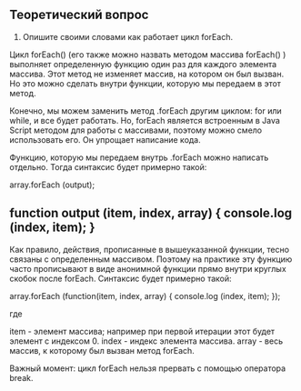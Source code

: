 ## Теоретический вопрос

1. Опишите своими словами как работает цикл forEach.

Цикл forEach() (его также можно назвать методом массива forEach() ) выполняет определенную функцию один раз для каждого элемента массива.
Этот метод не изменяет массив, на котором он был вызван. Но это можно сделать внутри функции, которую мы передаем в этот метод.

Конечно, мы можем заменить метод .forEach другим циклом: for или while, и все будет работать. Но, forEach является встроенным в Java Script методом для работы с массивами,
поэтому можно смело использовать его. Он упрощает написание кода.

Функцию, которую мы передаем внутрь .forEach можно написать отдельно. Тогда синтаксис будет примерно такой:

array.forEach (output);

function output (item, index, array) {
	console.log (index, item);
}
----------------------------------
Как правило, действия, прописанные в вышеуказанной функции, тесно связаны с определенным массивом. Поэтому на практике эту функцию часто прописывают в виде анонимной функции
прямо внутри круглых скобок после forEach. Синтаксис будет примерно такой:

array.forEach (function(item, index, array) {
	console.log (index, item);
});

где

item - элемент массива; например при первой итерации этот будет элемент с индексом 0.
index - индекс элемента массива.
array - весь массив, к которому был вызван метод forEach.


Важный момент: цикл forEach нельзя прервать с помощью оператора break.